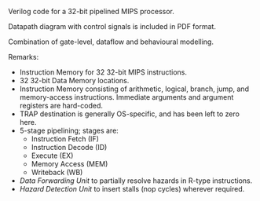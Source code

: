Verilog code for a 32-bit pipelined MIPS processor.

Datapath diagram with control signals is included in PDF format.

Combination of gate-level, dataflow and behavioural modelling.

Remarks:
* Instruction Memory for 32 32-bit MIPS instructions.
* 32 32-bit Data Memory locations.
* Instruction Memory consisting of arithmetic, logical, branch, jump, and memory-access instructions. Immediate arguments and argument registers are hard-coded.
* TRAP destination is generally OS-specific, and has been left to zero here.
* 5-stage pipelining; stages are:
  - Instruction Fetch   (IF)
  - Instruction Decode  (ID)
  - Execute             (EX)
  - Memory Access       (MEM)
  - Writeback           (WB)
* *Data Forwarding Unit* to partially resolve hazards in R-type instructions.
* *Hazard Detection Unit* to insert stalls (nop cycles) wherever required.
